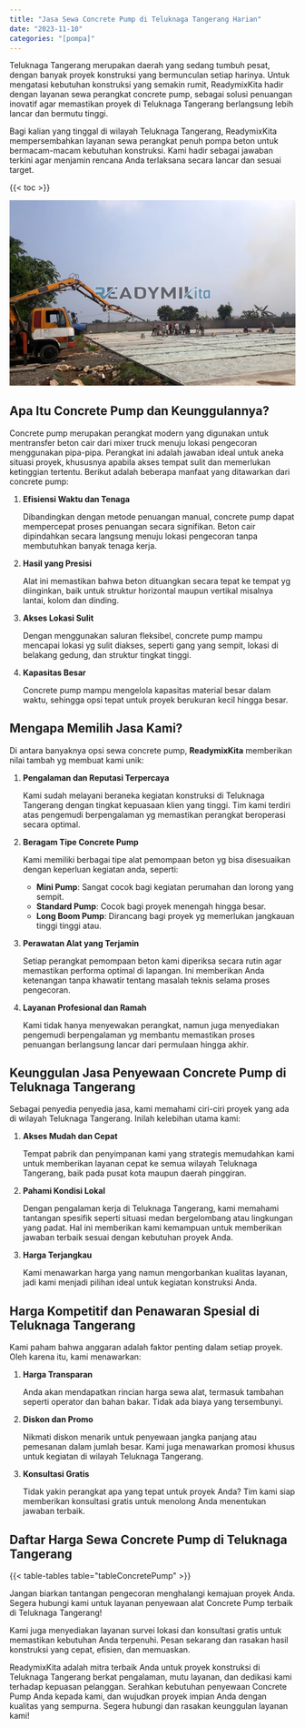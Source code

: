 ```yaml
---
title: "Jasa Sewa Concrete Pump di Teluknaga Tangerang Harian"
date: "2023-11-10"
categories: "[pompa]"
---
```


Teluknaga Tangerang merupakan daerah yang sedang tumbuh pesat, dengan banyak proyek konstruksi yang bermunculan setiap harinya. Untuk mengatasi kebutuhan konstruksi yang semakin rumit, ReadymixKita hadir dengan layanan sewa perangkat concrete pump, sebagai solusi penuangan inovatif agar memastikan proyek di Teluknaga Tangerang berlangsung lebih lancar dan bermutu tinggi.

Bagi kalian yang tinggal di wilayah Teluknaga Tangerang, ReadymixKita mempersembahkan layanan sewa perangkat penuh pompa beton untuk bermacam-macam kebutuhan konstruksi. Kami hadir sebagai jawaban terkini agar menjamin rencana Anda terlaksana secara lancar dan sesuai target.

{{< toc >}}

![Jasa Sewa Concrete Pump di Teluknaga Tangerang Harian](/images/pompa/sewa-pompa-09.jpg)

## Apa Itu Concrete Pump dan Keunggulannya?

Concrete pump merupakan perangkat modern yang digunakan untuk mentransfer beton cair dari mixer truck menuju lokasi pengecoran menggunakan pipa-pipa. Perangkat ini adalah jawaban ideal untuk aneka situasi proyek, khususnya apabila akses tempat sulit dan memerlukan ketinggian tertentu. Berikut adalah beberapa manfaat yang ditawarkan dari concrete pump:

1. **Efisiensi Waktu dan Tenaga**

   Dibandingkan dengan metode penuangan manual, concrete pump dapat mempercepat proses penuangan secara signifikan. Beton cair dipindahkan secara langsung menuju lokasi pengecoran tanpa membutuhkan banyak tenaga kerja.

2. **Hasil yang Presisi**

   Alat ini memastikan bahwa beton dituangkan secara tepat ke tempat yg diinginkan, baik untuk struktur horizontal maupun vertikal misalnya lantai, kolom dan dinding.

3. **Akses Lokasi Sulit**

   Dengan menggunakan saluran fleksibel, concrete pump mampu mencapai lokasi yg sulit diakses, seperti gang yang sempit, lokasi di belakang gedung, dan struktur tingkat tinggi.

4. **Kapasitas Besar**

   Concrete pump mampu mengelola kapasitas material besar dalam waktu, sehingga opsi tepat untuk proyek berukuran kecil hingga besar.

## Mengapa Memilih Jasa Kami?

Di antara banyaknya opsi sewa concrete pump, **ReadymixKita** memberikan nilai tambah yg membuat kami unik:

1. **Pengalaman dan Reputasi Terpercaya**

   Kami sudah melayani beraneka kegiatan konstruksi di Teluknaga Tangerang dengan tingkat kepuasaan klien yang tinggi. Tim kami terdiri atas pengemudi berpengalaman yg memastikan perangkat beroperasi secara optimal.

2. **Beragam Tipe Concrete Pump**

   Kami memiliki berbagai tipe alat pemompaan beton yg bisa disesuaikan dengan keperluan kegiatan anda, seperti:
   - **Mini Pump**: Sangat cocok bagi kegiatan perumahan dan lorong yang sempit.
   - **Standard Pump**: Cocok bagi proyek menengah hingga besar.
   - **Long Boom Pump**: Dirancang bagi proyek yg memerlukan jangkauan tinggi tinggi atau.

3. **Perawatan Alat yang Terjamin**

   Setiap perangkat pemompaan beton kami diperiksa secara rutin agar memastikan performa optimal di lapangan. Ini memberikan Anda ketenangan tanpa khawatir tentang masalah teknis selama proses pengecoran.

4. **Layanan Profesional dan Ramah**

   Kami tidak hanya menyewakan perangkat, namun juga menyediakan pengemudi berpengalaman yg membantu memastikan proses penuangan berlangsung lancar dari permulaan hingga akhir.

## Keunggulan Jasa Penyewaan Concrete Pump di Teluknaga Tangerang

Sebagai penyedia penyedia jasa, kami memahami ciri-ciri proyek yang ada di wilayah Teluknaga Tangerang. Inilah kelebihan utama kami:

1. **Akses Mudah dan Cepat**

   Tempat pabrik dan penyimpanan kami yang strategis memudahkan kami untuk memberikan layanan cepat ke semua wilayah Teluknaga Tangerang, baik pada pusat kota maupun daerah pinggiran.

2. **Pahami Kondisi Lokal**

   Dengan pengalaman kerja di Teluknaga Tangerang, kami memahami tantangan spesifik seperti situasi medan bergelombang atau lingkungan yang padat. Hal ini memberikan kami kemampuan untuk memberikan jawaban terbaik sesuai dengan kebutuhan proyek Anda.

3. **Harga Terjangkau**

   Kami menawarkan harga yang namun mengorbankan kualitas layanan, jadi kami menjadi pilihan ideal untuk kegiatan konstruksi Anda.

## Harga Kompetitif dan Penawaran Spesial di Teluknaga Tangerang

Kami paham bahwa anggaran adalah faktor penting dalam setiap proyek. Oleh karena itu, kami menawarkan:

1. **Harga Transparan**

   Anda akan mendapatkan rincian harga sewa alat, termasuk tambahan seperti operator dan bahan bakar. Tidak ada biaya yang tersembunyi.

2. **Diskon dan Promo**

   Nikmati diskon menarik untuk penyewaan jangka panjang atau pemesanan dalam jumlah besar. Kami juga menawarkan promosi khusus untuk kegiatan di wilayah Teluknaga Tangerang.

3. **Konsultasi Gratis**

   Tidak yakin perangkat apa yang tepat untuk proyek Anda? Tim kami siap memberikan konsultasi gratis untuk menolong Anda menentukan jawaban terbaik.

## Daftar Harga Sewa Concrete Pump di Teluknaga Tangerang

{{< table-tables table="tableConcretePump" >}}

Jangan biarkan tantangan pengecoran menghalangi kemajuan proyek Anda. Segera hubungi kami untuk layanan penyewaan alat Concrete Pump terbaik di Teluknaga Tangerang!

Kami juga menyediakan layanan survei lokasi dan konsultasi gratis untuk memastikan kebutuhan Anda terpenuhi. Pesan sekarang dan rasakan hasil konstruksi yang cepat, efisien, dan memuaskan.

ReadymixKita adalah mitra terbaik Anda untuk proyek konstruksi di Teluknaga Tangerang berkat pengalaman, mutu layanan, dan dedikasi kami terhadap kepuasan pelanggan. Serahkan kebutuhan penyewaan Concrete Pump Anda kepada kami, dan wujudkan proyek impian Anda dengan kualitas yang sempurna. Segera hubungi dan rasakan keunggulan layanan kami!